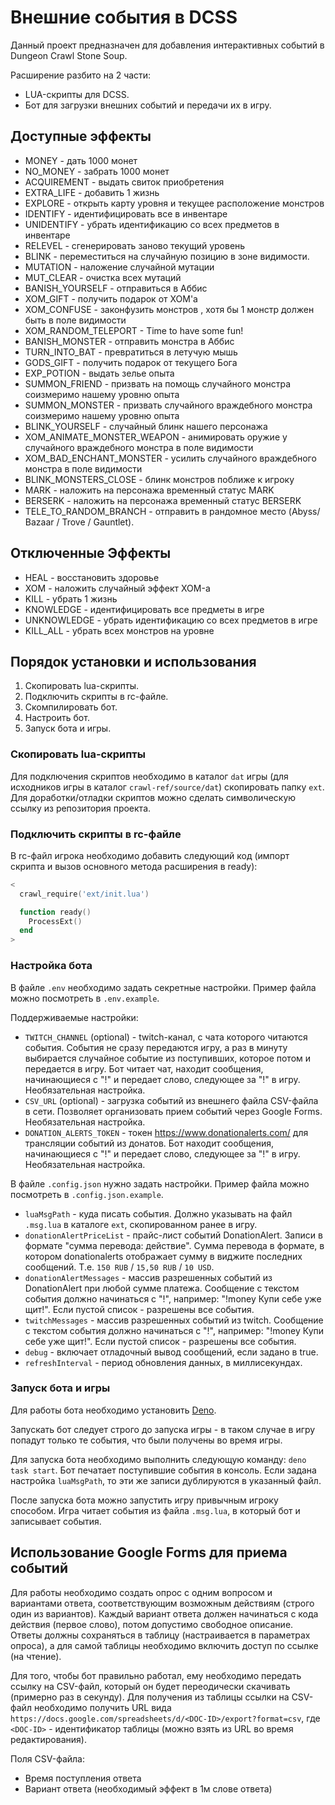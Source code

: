 # Внешние события в DCSS

Данный проект предназначен для добавления интерактивных событий в Dungeon Crawl
Stone Soup.

Расширение разбито на 2 части:

- LUA-скрипты для DCSS.
- Бот для загрузки внешних событий и передачи их в игру.

## Доступные эффекты

- MONEY - дать 1000 монет
- NO_MONEY - забрать 1000 монет
- ACQUIREMENT - выдать свиток приобретения
- EXTRA_LIFE - добавить 1 жизнь
- EXPLORE - открыть карту уровня и текущее расположение монстров
- IDENTIFY - идентифицировать все в инвентаре
- UNIDENTIFY - убрать идентификацию со всех предметов в инвентаре
- RELEVEL - сгенерировать заново текущий уровень
- BLINK - переместиться на случайную позицию в зоне видимости.
- MUTATION - наложение случайной мутации
- MUT_CLEAR - очистка всех мутаций
- BANISH_YOURSELF - отправиться в Аббис
- XOM_GIFT - получить подарок от XOM'a
- XOM_CONFUSE - законфузить монстров , хотя бы 1 монстр должен быть в поле
  видимости
- XOM_RANDOM_TELEPORT - Time to have some fun!
- BANISH_MONSTER - отправить монстра в Аббис
- TURN_INTO_BAT - превратиться в летучую мышь
- GODS_GIFT - получить подарок от текущего Бога
- EXP_POTION - выдать зелье опыта
- SUMMON_FRIEND - призвать на помощь случайного монстра соизмеримо нашему уровню
  опыта
- SUMMON_MONSTER - призвать случайного враждебного монстра соизмеримо нашему
  уровню опыта
- BLINK_YOURSELF - случайный блинк нашего персонажа
- XOM_ANIMATE_MONSTER_WEAPON - анимировать оружие у случайного враждебного
  монстра в поле видимости
- XOM_BAD_ENCHANT_MONSTER - усилить случайного враждебного монстра в поле
  видимости
- BLINK_MONSTERS_CLOSE - блинк монстров поближе к игроку
- MARK - наложить на персонажа временный статус MARK
- BERSERK - наложить на персонажа временный статус BERSERK
- TELE_TO_RANDOM_BRANCH - отправить в рандомное место (Abyss/ Bazaar / Trove /
  Gauntlet).

## Отключенные Эффекты

- HEAL - восстановить здоровье
- XOM - наложить случайный эффект XOM-а
- KILL - убрать 1 жизнь
- KNOWLEDGE - идентифицировать все предметы в игре
- UNKNOWLEDGE - убрать идентификацию со всех предметов в игре
- KILL_ALL - убрать всех монстров на уровне

## Порядок установки и использования

1. Скопировать lua-скрипты.
2. Подключить скрипты в rc-файле.
3. Скомпилировать бот.
4. Настроить бот.
5. Запуск бота и игры.

### Скопировать lua-скрипты

Для подключения скриптов необходимо в каталог `dat` игры (для исходников игры в
каталог `crawl-ref/source/dat`) скопировать папку `ext`. Для доработки/отладки
скриптов можно сделать символическую ссылку из репозитория проекта.

### Подключить скрипты в rc-файле

В rc-файл игрока необходимо добавить следующий код (импорт скрипта и вызов
основного метода расширения в ready):

```lua
<
  crawl_require('ext/init.lua')

  function ready()
    ProcessExt()
  end
>
```

### Настройка бота

В файле `.env` необходимо задать секретные настройки. Пример файла можно
посмотреть в `.env.example`.

Поддерживаемые настройки:

- `TWITCH_CHANNEL` (optional) - twitch-канал, с чата которого читаются события.
  События не сразу передаются игру, а раз в минуту выбирается случайное событие
  из поступивших, которое потом и передается в игру. Бот читает чат, находит
  сообщения, начинающиеся с "!" и передает слово, следующее за "!" в игру.
  Необязательная настройка.
- `CSV_URL` (optional) - загрузка событий из внешнего файла CSV-файла в сети.
  Позволяет организовать прием событий через Google Forms. Необязательная
  настройка.
- `DONATION_ALERTS_TOKEN` - токен <https://www.donationalerts.com/> для
  трансляции событий из донатов. Бот находит сообщения, начинающиеся с "!" и
  передает слово, следующее за "!" в игру. Необязательная настройка.

В файле `.config.json` нужно задать настройки. Пример файла можно посмотреть в
`.config.json.example`.

- `luaMsgPath` - куда писать события. Должно указывать на файл `.msg.lua` в
  каталоге `ext`, скопированном ранее в игру.
- `donationAlertPriceList` - прайс-лист событий DonationAlert. Записи в формате
  "сумма перевода: действие". Сумма перевода в формате, в котором donationalerts
  отображает сумму в виджите последних сообщений. Т.е. `150 RUB` / `15,50 RUB` /
  `10 USD`.
- `donationAlertMessages` - массив разрешенных событий из DonationAlert при
  любой сумме платежа. Сообщение с текстом события должно начинаться с "!",
  например: "!money Купи себе уже щит!". Если пустой список - разрешены все
  события.
- `twitchMessages` - массив разрешенных событий из twitch. Сообщение с текстом
  события должно начинаться с "!", например: "!money Купи себе уже щит!". Если
  пустой список - разрешены все события.
- `debug` - включает отладочный вывод сообщений, если задано в true.
- `refreshInterval` - период обновления данных, в миллисекундах.

### Запуск бота и игры

Для работы бота необходимо установить [Deno](https://deno.land/).

Запускать бот следует строго до запуска игры - в таком случае в игру попадут
только те события, что были получены во время игры.

Для запуска бота необходимо выполнить следующую команду: `deno task start`. Бот
печатает поступившие события в консоль. Если задана настройка `luaMsgPath`, то
эти же записи дублируются в указанный файл.

После запуска бота можно запустить игру привычным игроку способом. Игра читает
события из файла `.msg.lua`, в который бот и записывает события.

## Использование Google Forms для приема событий

Для работы необходимо создать опрос с одним вопросом и вариантами ответа,
соответствующим возможным действиям (строго один из вариантов). Каждый вариант
ответа должен начинаться с кода действия (первое слово), потом допустимо
свободное описание. Ответы должны сохраняться в таблицу (настраивается в
параметрах опроса), а для самой таблицы необходимо включить доступ по ссылке (на
чтение).

Для того, чтобы бот правильно работал, ему необходимо передать ссылку на
CSV-файл, который он будет переодически скачивать (примерно раз в секунду). Для
получения из таблицы ссылки на CSV-файл необходимо получить URL вида
`https://docs.google.com/spreadsheets/d/<DOC-ID>/export?format=csv`, где
`<DOC-ID>` - идентификатор таблицы (можно взять из URL во время редактирования).

Поля CSV-файла:

- Время поступления ответа
- Вариант ответа (необходимый эффект в 1м слове ответа)
